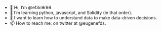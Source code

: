 - 👋 Hi, I’m @ef3n9r98
- 🌱 I’m learning python, javascript, and Solidity (in that order). 
- 💞️ I want to learn how to understand data to make data-driven decisions.
- 📫 How to reach me: on twitter at @eugenefds.

<!---
ef3n9r98/ef3n9r98 is a ✨ special ✨ repository because its `README.md` (this file) appears on your GitHub profile.
You can click the Preview link to take a look at your changes.
--->
